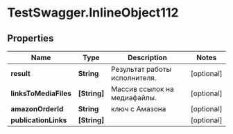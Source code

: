 # TestSwagger.InlineObject112

## Properties

Name | Type | Description | Notes
------------ | ------------- | ------------- | -------------
**result** | **String** | Результат работы исполнителя. | [optional] 
**linksToMediaFiles** | **[String]** | Массив ссылок на медиафайлы. | [optional] 
**amazonOrderId** | **String** | ключ с Амазона | [optional] 
**publicationLinks** | **[String]** |  | [optional] 


